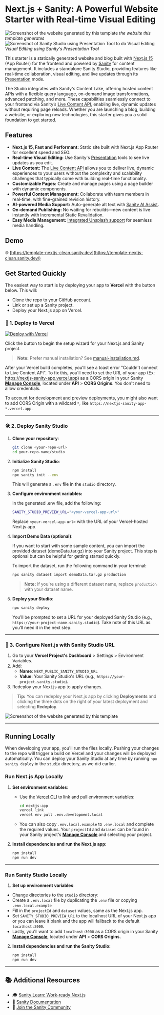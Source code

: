 # Next.js + Sanity: A Powerful Website Starter with Real-time Visual Editing

![Screenshot of the website generated by this template](https://cdn.sanity.io/images/fkfgfb3d/production/24fe6ac08e17d7b4263701af217dc153ad31b3a9-1319x892.webp)
_the website this template generates_
![Screenshot of Sanity Studio using Presentation Tool to do Visual Editing](https://cdn.sanity.io/images/fkfgfb3d/production/62f61cb1639ab1fbc14c1f14e4ee0b877fc94e29-1319x892.webp)
_Visual Editing using Sanity's Presentation Tool_

This starter is a statically generated website and blog built with [Next.js 15](https://nextjs.org/blog/next-15) (App Router) for the frontend and powered by [Sanity][sanity-homepage] for content management. It includes a standalone Sanity Studio, providing features like real-time collaboration, visual editing, and live updates through its [Presentation][presentation] mode.

The Studio integrates with Sanity's Content Lake, offering hosted content APIs with a flexible query language, on-demand image transformations, advanced patching, and more. These capabilities seamlessly connect to your frontend via Sanity’s [Live Content API](https://www.sanity.io/live), enabling live, dynamic updates without requiring page reloads. Whether you are launching a blog, building a website, or exploring new technologies, this starter gives you a solid foundation to get started.

## Features

- **Next.js 15, Fast and Performant:** Static site built with Next.js App Router for excellent speed and SEO.
- **Real-time Visual Editing:** Use Sanity's [Presentation](https://www.sanity.io/docs/presentation) tools to see live updates as you edit.
- **Live Content:** The [Live Content API](https://www.sanity.io/live) allows you to deliver live, dynamic experiences to your users without the complexity and scalability challenges that typically come with building real-time functionality.
- **Customizable Pages:** Create and manage pages using a page builder with dynamic components.
- **Powerful Content Management:** Collaborate with team members in real-time, with fine-grained revision history.
- **AI-powered Media Support:** Auto-generate alt text with [Sanity AI Assist](https://www.sanity.io/ai-assist).
- **On-demand Publishing:** No waiting for rebuilds—new content is live instantly with Incremental Static Revalidation.
- **Easy Media Management:** [Integrated Unsplash support](https://www.sanity.io/plugins/sanity-plugin-asset-source-unsplash) for seamless media handling.

## Demo

🌐 [https://template-nextjs-clean.sanity.dev](https://template-nextjs-clean.sanity.dev/)

## Get Started Quickly

The easiest way to start is by deploying your app to **Vercel** with the button below. This will:

- Clone the repo to your GitHub account.
- Link or set up a Sanity project.
- Deploy your Next.js app on Vercel.

### 🚀 1\. **Deploy to Vercel**

[![Deploy with Vercel](https://vercel.com/button)][vercel-deploy]

Click the button to begin the setup wizard for your Next.js and Sanity project.

> **Note:** Prefer manual installation? See [manual-installation.md](manual-installation.md).

After your Vercel build completes, you'll see a toast error "Couldn't connect to Live Content API". To fix this, you'll need to set the URL of your app (Ex: https://nextjs-sanity-app.vercel.app) as a CORS origin in your Sanity [**Manage Console**](https://www.sanity.io/manage), located under **API** > **CORS Origins**. You don't need to allow credentials.

To account for development and preview deployments, you might also want to add CORS Origin with a wildcard `*`, like `https://nextjs-sanity-app-*.vercel.app`.

---

### 🛠 2\. **Deploy Sanity Studio**

1. **Clone your repository**:

   ```bash
   git clone <your-repo-url>
   cd your-repo-name/studio
   ```

2. **Initialize Sanity Studio**:

   ```bash
   npm install
   npx sanity init --env
   ```

   This will generate a `.env` file in the `studio` directory.

3. **Configure environment variables:**

   In the generated .env file, add the following:

   ```bash
   SANITY_STUDIO_PREVIEW_URL="<your-vercel-app-url>"
   ```

   Replace `<your-vercel-app-url>` with the URL of your Vercel-hosted Next.js app.

4. **Import Demo Data (optional)**:

   If you want to start with some sample content, you can import the provided dataset (demoData.tar.gz) into your Sanity project. This step is optional but can be helpful for getting started quickly.

   To import the dataset, run the following command in your terminal:

   ```bash
   npx sanity dataset import demoData.tar.gz production
   ```

   > **Note:** If you're using a different dataset name, replace `production` with your dataset name.

5. **Deploy your Studio**:

   ```bash
   npx sanity deploy
   ```

   You'll be prompted to set a URL for your deployed Sanity Studio (e.g., `https://your-project-name.sanity.studio`). Take note of this URL as you'll need it in the next step.

---

### 🔧 3. **Configure Next.js with Sanity Studio URL**

1. Go to your **Vercel Project's Dashboard** > Settings > Environment Variables.
2. Add:
   - **Name**: `NEXT_PUBLIC_SANITY_STUDIO_URL`
   - **Value**: Your Sanity Studio's URL (e.g., `https://your-project.sanity.studio`).
3. Redeploy your Next.js app to apply changes.

> **Tip:** You can redeploy your Next.js app by clicking **Deployments** and clicking the three dots on the right of your latest deployment and selecting **Redeploy**.

![Screenshot of the website generated by this template](https://cdn.sanity.io/images/fkfgfb3d/production/a51cc21fe671c76cf34b8c06b2b1478283276c14-323x231.jpg)

---

## Running Locally

When developing your app, you'll run the files locally. Pushing your changes to the repo will trigger a build on Vercel and your changes will be deployed automatically. You can deploy your Sanity Studio at any time by running `npx sanity deploy` in the `studio` directory, as we did earlier.

### Run Next.js App Locally

1. **Set environment variables**:

   - Use the [Vercel CLI](https://vercel.com/docs/cli) to link and pull environment variables:
     ```bash
     cd nextjs-app
     vercel link
     vercel env pull .env.development.local
     ```
   - You can also copy `.env.local.example` to `.env.local` and complete the required values. Your `projectId` and `dataset` can be found in your Sanity project's [**Manage Console**](https://www.sanity.io/manage) and selecting your project.

2. **Install dependencies and run the Next.js app**:

   ```bash
   npm install
   npm run dev
   ```

---

### Run Sanity Studio Locally

1.  **Set up environment variables**:

- Change directories to the `studio` directory:
- Create a `.env.local` file by duplicating the `.env` file or copying `.env.local.example`
- Fill in the `projectId` and `dataset` values, same as the Next.js app.
- Set `SANITY_STUDIO_PREVIEW_URL` to the localhost URL of your Next.js app or you can leave it blank and the app will fallback to the default `localhost:3000`.
- Lastly, you'll want to add `localhost:3000` as a CORS origin in your Sanity [**Manage Console**](https://www.sanity.io/manage), located under **API** > **CORS Origins**.

2.  **Install dependencies and run the Sanity Studio**:

    ```bash
    npm install
    npm run dev
    ```

---

## 📚 Additional Resources

- 🎓 [Sanity Learn: Work-ready Next.js](https://www.sanity.io/learn/track/work-ready-next-js)
- 📖 [Sanity Documentation](https://www.sanity.io/docs)
- 💬 [Join the Sanity Community](https://slack.sanity.io)

[sanity-homepage]: https://www.sanity.io?utm_source=github.com&utm_medium=referral&utm_campaign=nextjs-v3vercelstarter
[presentation]: https://www.sanity.io/docs/presentation
[vercel-deploy]: https://vercel.com/new/clone?repository-url=https%3A%2F%2Fgithub.com%2Fjustincavery%2Fsimplethings-nextjs-sanity&project-name=nextjs-sanity-app&repository-name=simplethings-nextjs-sanity&demo-title=Next.js%20%2B%20Sanity%20Starter&demo-description=A%20starter%20template%20for%20using%20Next.js%20with%20Sanity&demo-url=template-nextjs-clean.sanity.build&integration-ids=oac_hb2LITYajhRQ0i4QznmKH7gx&root-directory=nextjs-app
